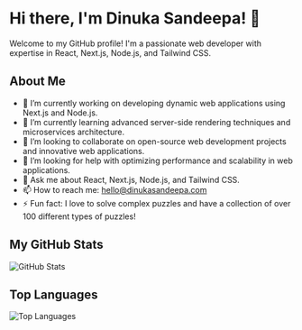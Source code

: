 # Hi there, I'm Dinuka Sandeepa! 👋

<!-- Introduction -->
Welcome to my GitHub profile! I'm a passionate web developer with expertise in React, Next.js, Node.js, and Tailwind CSS.

## About Me
- 🔭 I’m currently working on developing dynamic web applications using Next.js and Node.js.
- 🌱 I’m currently learning advanced server-side rendering techniques and microservices architecture.
- 👯 I’m looking to collaborate on open-source web development projects and innovative web applications.
- 🤔 I’m looking for help with optimizing performance and scalability in web applications.
- 💬 Ask me about React, Next.js, Node.js, and Tailwind CSS.
- 📫 How to reach me: [hello@dinukasandeepa.com](mailto:hello@dinukasandeepa.com)
- ⚡ Fun fact: I love to solve complex puzzles and have a collection of over 100 different types of puzzles!

## My GitHub Stats
![GitHub Stats](https://github-readme-stats.vercel.app/api?username=DinukaSandeepa&show_icons=true&theme=radical)

## Top Languages
![Top Languages](https://github-readme-stats.vercel.app/api/top-langs/?username=DinukaSandeepa&layout=compact&theme=radical)
